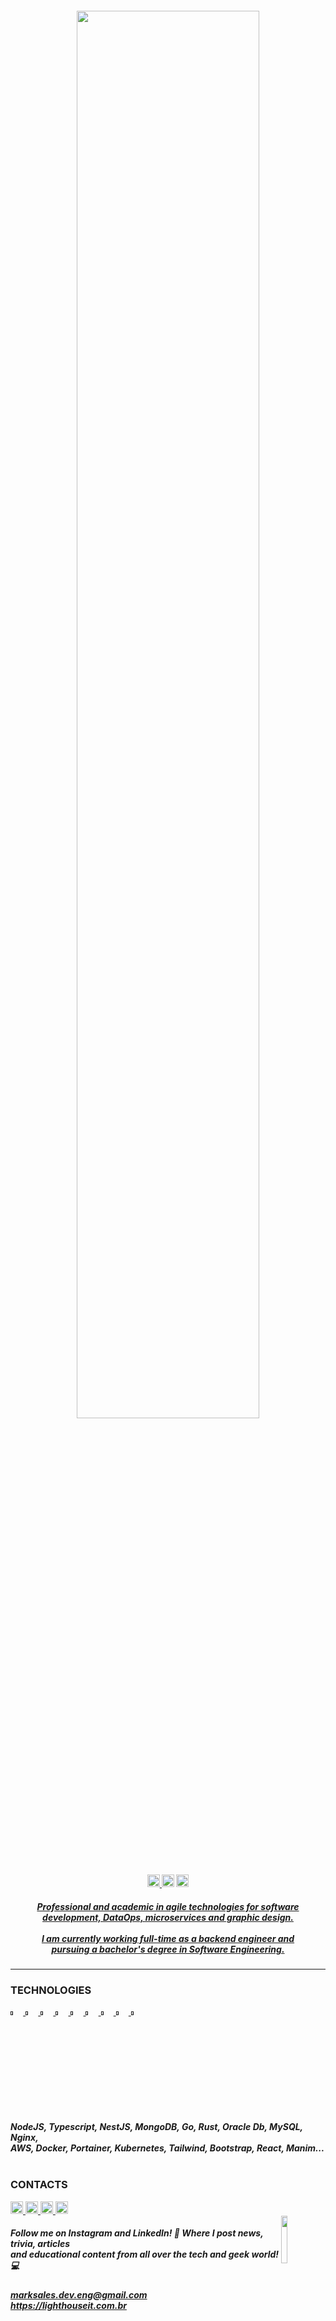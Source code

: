 <h4 align="center">
  <img align="center" width="76%" src="https://user-images.githubusercontent.com/95272518/180338655-3e366591-e1c6-4e53-9a1b-8d920e3fea87.svg">
</h4>
<div align="center">
  <sub>
    <a href="https://drive.google.com/u/0/uc?id=1l8d5X9o_KHNy6ev_dZzjcRdkJFKUHrYZ&export=download">
    <img height="20px" src="https://img.shields.io/badge/Download CV-%236633cc?&color=003140&style=flat">
    </a>
    <img height="20px" src="https://hits.seeyoufarm.com/api/count/incr/badge.svg?url=https%3A%2F%2Fgithub.com%2Fmarkleysales&count_bg=%23003140&title_bg=%23003140&icon=myspace.svg&icon_color=%23FFFFFF&title=Profile+Views&edge_flat=false">
    <a href="https://gitlab.com/marksales">
      <img height="20px" src="https://img.shields.io/badge/GitLab-%236633?style=flat&logo=GitLab&color=003140">
    </a>
  </sub>
</div>
<div align="center">
  <h5>
    <a href="https://github.com/markleysales">
      Professional and academic in agile technologies for software
      <br>
      development, DataOps, microservices and graphic design.
    </a>
    <br>
    <br>
    <a href="https://github.com/markleysales">
      I am currently working full-time as a backend engineer and
      <br>
      pursuing a bachelor's degree in Software Engineering.
    </a>
  <h5>
</div>

<hr>
<div>
  <h3>TECHNOLOGIES</H3>
  <div>
    <a href="">
      <img width="4%" src="https://user-images.githubusercontent.com/95272518/181870792-5074acf6-eb82-438b-b42d-0a9554e4559b.svg">
    </a>
    <a href="">
      <img width="4%" height="" src="https://user-images.githubusercontent.com/95272518/181870857-fc78f4c7-d95d-4815-9000-4abb1abb80ca.svg">
    </a>
    <a href="">
      <img width="4%" height="" src="https://user-images.githubusercontent.com/95272518/181871040-7ddaeff2-3cb7-4e05-b76a-8a4c0e7987a4.svg">
    </a>
    <a href="">
      <img width="4%" height="" src="https://user-images.githubusercontent.com/95272518/182047970-ce440e51-35fc-4429-b478-1cb74250d5bb.svg">
    </a>
    <a href="">
      <img width="4%" height="" src="https://user-images.githubusercontent.com/95272518/182047981-c0db628b-d7a2-455d-9227-487cbc2f433e.svg">
    </a>
    <a href="">
      <img width="4%" height="" src="https://user-images.githubusercontent.com/95272518/181870988-257a4c94-cdcd-4ae6-a639-ad41b41ff424.svg">
    </a>
    <a href="">
      <img width="4%" height="" src="https://user-images.githubusercontent.com/95272518/181870911-d3b48c48-7d72-4958-b9e8-174d48cd6914.svg">
    </a>
    <a href="">
      <img width="4%" height="" src="https://user-images.githubusercontent.com/95272518/181870930-f2438178-19a0-49cd-a82f-830bdd6d1f9a.svg">
    </a>
    <a href="">
      <img width="4%" height="" src="https://user-images.githubusercontent.com/95272518/182048307-3be83a33-94ce-41be-afea-29a0030ca834.svg">
    </a>
  </div>
  <h5>
    NodeJS, Typescript, NestJS, MongoDB, Go, Rust, Oracle Db, MySQL, Nginx,
    <br>
    AWS, Docker, Portainer, Kubernetes, Tailwind, Bootstrap, React, Manim...
    <br>
    <br>
  </h5>
</div>

<h3>CONTACTS</h3>
<div id="social-medias">
  <a href="https://www.instagram.com/mark_sales.it">
    <img height="20px" src="https://img.shields.io/badge/Instagram-%bebebecc?style=flat&logo=Instagram&logoColor=white&color=003140">
  </a>
  <a href="https://www.linkedin.com/in/markley-sales">
    <img height="20px" src="https://img.shields.io/badge/LinkedIn-%236633?style=flat&logo=LinkedIn&logoColor=white&color=003140">
  </a>
  <a href="https://www.behance.net/markleysales">
    <img height="20px" src="https://img.shields.io/badge/Behance-%bebebecc?style=flat&logo=Behance&logoColor=white&color=003140">
  </>
  <a href="https://api.whatsapp.com/send?phone=5591983367707&text=Hello%20Markley!%20I%20visited%20your%20profile%20on%20GitHub%20and%20would%20like%20to%20talk%20about%20it.">
    <img height="20px" src="https://img.shields.io/badge/Whatsapp-%236633cc?&logo=Whatsapp&logoColor=white&color=003140&style=flat">
  </a>
</div>
<sup>
  <img align="right" width="14%" src="https://user-images.githubusercontent.com/95272518/170850823-0fbcd2a2-d39f-450e-8659-06cbb93b211f.svg">
</sup>
<div>
  <h5>
    Follow me on Instagram and LinkedIn! 🔔 Where I post news, trivia, articles
    <br>
    and educational content from all over the tech and geek world! 💻
  </h5>
</div>
<div>
  <h5><a href="mailto:marksales.dev.eng@gmail.com">
    marksales.dev.eng@gmail.com
  <br>
  <a href="https://lighthouseit.com.br/">
    https://lighthouseit.com.br
  </a></h5>
</div>
